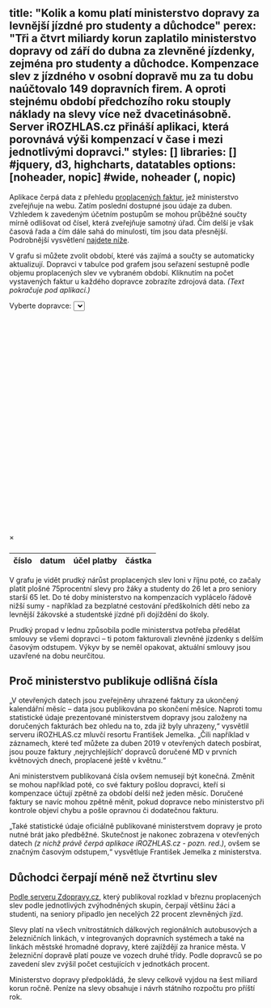 title: "Kolik a komu platí ministerstvo dopravy za levnější jízdné pro studenty a důchodce"
perex: "Tři a čtvrt miliardy korun zaplatilo ministerstvo dopravy od září do dubna za zlevněné jízdenky, zejména pro studenty a důchodce. Kompenzace slev z jízdného v osobní dopravě mu za tu dobu naúčtovalo 149 dopravních firem. A oproti stejnému období předchozího roku stouply náklady na slevy více než dvacetinásobně. Server iROZHLAS.cz přináší aplikaci, která porovnává výši kompenzací v čase i mezi jednotlivými dopravci."
styles: []
libraries: [] #jquery, d3, highcharts, datatables
options: [noheader, nopic] #wide, noheader (, nopic)
---

Aplikace čerpá data z přehledu [proplacených faktur](https://www.mdcr.cz/Ministerstvo/Otevrena-data/Faktury), jež ministerstvo zveřejňuje na webu. Zatím poslední dostupné jsou údaje za duben. Vzhledem k zavedeným účetním postupům se mohou průběžné součty mírně odlišovat od čísel, která zveřejňuje samotný úřad. Čím delší je však časová řada a čím dále sahá do minulosti, tím jsou data přesnější. Podrobnější vysvětlení [najdete níže](#vysvetleni).

V grafu si můžete zvolit období, které vás zajímá a součty se automaticky aktualizují. Dopravci v tabulce pod grafem jsou seřazení sestupně podle objemu proplacených slev ve vybraném období. Kliknutím na počet vystavených faktur u každého dopravce zobrazíte zdrojová data. _(Text pokračuje pod aplikací.)_

<wide>
<label for="vybiratko">Vyberte dopravce:</label>
<select id="vybiratko">
</select>
<div id="graf" style="height: 400px"></div>
<div id="popisek">
  <h3 id="veta1"></h3>
  <p id="veta2"></p>
</div>
<table id="dodavatele">
  <tbody></tbody>
</table>
</wide>
<div class="modal-azr" id="vypisFaktur">
  <div class="modal-azr-content">
    <span class="close-modal">&times;</span>
    <h3 id="faktury-header"></h3>
    <table id="faktury">
      <thead><tr>
        <th scope="col">číslo</th>
        <th scope="col">datum</th>
        <th scope="col">účel platby</th>
        <th scope="col" style="text-align:right;">částka</th>
      </tr></thead>
      <tbody></tbody>
    </table>
  </div>
</div>

V grafu je vidět prudký nárůst proplacených slev loni v říjnu poté, co začaly platit plošné 75procentní slevy pro žáky a studenty do 26 let a pro seniory starší 65 let. Do té doby ministerstvo na kompenzacích vyplácelo řádově nižší sumy - například za bezplatné cestování předškolních dětí nebo za levnější žákovské a studentské jízdné při dojíždění do školy.

Prudký propad v lednu způsobila podle ministerstva potřeba předělat smlouvy se všemi dopravci – ti potom fakturovali zlevněné jízdenky s delším časovým odstupem. Výkyv by se neměl opakovat, aktuální smlouvy jsou uzavřené na dobu neurčitou.  

<a name="vysvetleni"></a>

## Proč ministerstvo publikuje odlišná čísla

„V otevřených datech jsou zveřejněny uhrazené faktury za ukončený kalendářní měsíc – data jsou publikována po skončení měsíce. Naproti tomu statistické údaje prezentované ministerstvem dopravy jsou založeny na doručených fakturách bez ohledu na to, zda již byly uhrazeny,“ vysvětlil serveru iROZHLAS.cz mluvčí resortu František Jemelka. „Čili například v záznamech, které teď můžete za duben 2019 v otevřených datech posbírat, jsou pouze faktury ‚nejrychlejších‘ dopravců doručené MD v prvních květnových dnech, proplacené ještě v květnu.“

<!--[[ZPRAVY_ARTICLE:7973816:1:1]]-->

Ani ministerstvem publikovaná čísla ovšem nemusejí být konečná. Změnit se mohou například poté, co své faktury pošlou dopravci, kteří si kompenzace účtují zpětně za období delší než jeden měsíc. Doručené faktury se navíc mohou zpětně měnit, pokud dopravce nebo ministerstvo při kontrole objeví chybu a pošle opravnou či dodatečnou fakturu.

„Také statistické údaje oficiálně publikované ministerstvem dopravy je proto nutné brát jako předběžné. Skutečnost je nakonec zobrazena v otevřených datech _(z nichž právě čerpá aplikace iROZHLAS.cz - pozn. red.)_, ovšem se značným časovým odstupem,“ vysvětluje František Jemelka z ministerstva.

## Důchodci čerpají méně než čtvrtinu slev

[Podle serveru Zdopravy.cz](https://zdopravy.cz/studenti-nebo-duchodci-kolik-stat-utraci-za-levnejsi-cestovani-vybranych-skupin-31098/#comment-110119), který publikoval rozklad v březnu proplacených slev podle jednotlivých zvýhodněných skupin, čerpají většinu žáci a studenti, na seniory připadlo jen necelých 22 procent zlevněných jízd.

Slevy platí na všech vnitrostátních dálkových regionálních autobusových a železničních linkách, v integrovaných dopravních systémech a také na linkách městské hromadné dopravy, které zajíždějí za hranice města. V železniční dopravě platí pouze ve vozech druhé třídy. Podle dopravců se po zavedení slev zvýšil počet cestujících v jednotkách procent.

Ministerstvo dopravy předpokládá, že slevy celkově vyjdou na šest miliard korun ročně. Peníze na slevy obsahuje i návrh státního rozpočtu pro příští rok.
